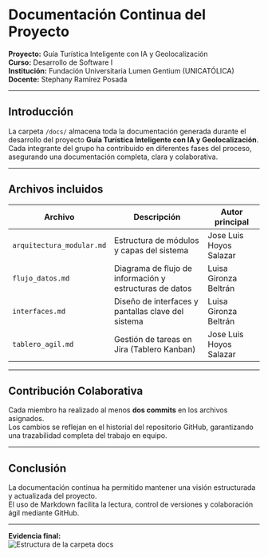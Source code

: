 # Documentación Continua del Proyecto

**Proyecto:** Guía Turística Inteligente con IA y Geolocalización  
**Curso:** Desarrollo de Software I  
**Institución:** Fundación Universitaria Lumen Gentium (UNICATÓLICA)  
**Docente:** Stephany Ramírez Posada  

---

##  Introducción
La carpeta `/docs/` almacena toda la documentación generada durante el desarrollo del proyecto **Guía Turística Inteligente con IA y Geolocalización**.  
Cada integrante del grupo ha contribuido en diferentes fases del proceso, asegurando una documentación completa, clara y colaborativa.

---

##  Archivos incluidos

| Archivo | Descripción | Autor principal |
|----------|--------------|----------------|
| `arquitectura_modular.md` | Estructura de módulos y capas del sistema | Jose Luis Hoyos Salazar |
| `flujo_datos.md` | Diagrama de flujo de información y estructuras de datos | Luisa Gironza Beltrán |
| `interfaces.md` | Diseño de interfaces y pantallas clave del sistema | Luisa Gironza Beltrán |
| `tablero_agil.md` | Gestión de tareas en Jira (Tablero Kanban) | Jose Luis Hoyos Salazar |

---

##  Contribución Colaborativa
Cada miembro ha realizado al menos **dos commits** en los archivos asignados.  
Los cambios se reflejan en el historial del repositorio GitHub, garantizando una trazabilidad completa del trabajo en equipo.

---

##  Conclusión
La documentación continua ha permitido mantener una visión estructurada y actualizada del proyecto.  
El uso de Markdown facilita la lectura, control de versiones y colaboración ágil mediante GitHub.

---

 **Evidencia final:**  
![Estructura de la carpeta docs](../interfaces/estructura_docs.png)
